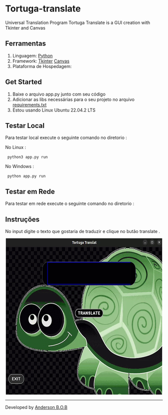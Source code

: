 # Tortuga-translate

Universal Translation Program
Tortuga Translate is a GUI creation with Tkinter and Canvas


## Ferramentas

1. Linguagem: [Python](https://www.python.org/) 
2. Framework: [Tkinter](https://docs.python.org/3/library/tkinter.html) [Canvas](https://pythonbasics.org/tkinter-canvas/)
3. Plataforma de Hospedagem: 

## Get Started

1. Baixe o arquivo app.py junto com seu código
2. Adicionar as libs necessárias para o seu projeto no arquivo [requirements.txt](./requirements.txt)
3. Estou usando Linux Ubuntu 22.04.2 LTS

## Testar Local

Para testar local execute o seguinte comando
no diretorio :



No Linux :

~~~
 python3 app.py run
~~~

No Windows :

~~~
 python app.py run
~~~

## Testar em Rede
Para testar em rede execute o seguinte comando
no diretorio :

## Instruções

No input digite o texto que gostaria de traduzir e clique no butão translate .


<p align="center">
    <img width="500" heigth="500" src="./img/tortuga.gif">


---
Developed by [Anderson B.O.B](https://github.com/eusouanderson)
